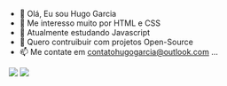 - 👋 Olá, Eu sou Hugo Garcia
- 👀 Me interesso muito por HTML e CSS
- 🌱 Atualmente estudando Javascript
- 💞️ Quero contruibuir com projetos Open-Source
- 📫 Me contate em contatohugogarcia@outlook.com ...

<div>
  <img href ="https://github.com/hugogacia360">
  <img href = "188em" src ="[![Anurag's GitHub stats](https://github-readme-stats.vercel.app/api?username=hugogarcia360&count_private=true&include_all_commits=true)](https://github.com/anuraghazra/github-readme-stats&show_icons=true)"/>
  <img href = "188em" src = "[![Top Langs](https://github-readme-stats.vercel.app/api/top-langs/?username=hugogarcia360&layout=compact&theme=dark)](https://github.com/anuraghazra/github-readme-stats)"
  <div/>
